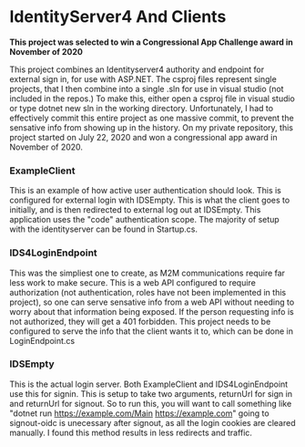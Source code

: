 
# IdentityServer4 And Clients
**This project was selected to win a Congressional App Challenge award in November of 2020**

This project combines an Identityserver4 authority and endpoint for external sign in, for use with ASP.NET.
The csproj files represent single projects, that I then combine into a single .sln for use in visual studio (not included in the repos.) To make this, either open a csproj file in visual studio or type dotnet new sln in the working directory. Unfortunately, I had to effectively commit this entire project as one massive commit, to prevent the sensative info from showing up in the history. On my private repository, this project started on July 22, 2020 and won a congressional app award in November of 2020.
### ExampleClient
This is an example of how active user authentication should look. This is configured for external login with IDSEmpty. This is what the client goes to initially, and is then redirected to external log out at IDSEmpty. This application uses the "code" authentication scope. The majority of setup with the identityserver can be found in Startup.cs.
### IDS4LoginEndpoint
This was the simpliest one to create, as M2M communications require far less work to make secure. This is a web API configured to require authorization (not authentication, roles have not been implemented in this project), so one can serve sensative info from a web API without needing to worry about that information being exposed. If the person requesting info is not authorized, they will get a 401 forbidden. This project needs to be configured to serve the info that the client wants it to, which can be done in LoginEndpoint.cs
### IDSEmpty
This is the actual login server. Both ExampleClient and IDS4LoginEndpoint use this for signin. This is setup to take two arguments, returnUrl for sign in and returnUrl for signout. So to run this, you will want to call something like "dotnet run https://example.com/Main https://example.com" going to signout-oidc is unecessary after signout, as all the login cookies are cleared manually. I found this method results in less redirects and traffic.


